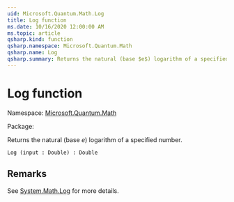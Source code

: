 ```yaml
---
uid: Microsoft.Quantum.Math.Log
title: Log function
ms.date: 10/16/2020 12:00:00 AM
ms.topic: article
qsharp.kind: function
qsharp.namespace: Microsoft.Quantum.Math
qsharp.name: Log
qsharp.summary: Returns the natural (base $e$) logarithm of a specified number.
---
```


# Log function

Namespace: [Microsoft.Quantum.Math](xref:Microsoft.Quantum.Math)

Package: [](https://nuget.org/packages/)


Returns the natural (base $e$) logarithm of a specified number.

```Q#
Log (input : Double) : Double
```


## Remarks

See [System.Math.Log](https://docs.microsoft.com/dotnet/api/system.math.log) for more details.